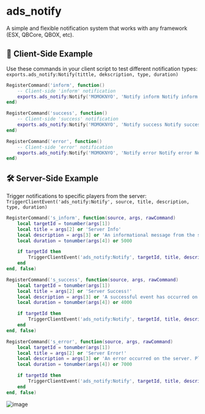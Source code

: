 # ads_notify
A simple and flexible notification system that works with any framework (ESX, QBCore, QBOX, etc). 

## 🧪 Client-Side Example
Use these commands in your client script to test different notification types:
```exports.ads_notify:Notify(tittle, dekscription, type, duration)```

```lua
RegisterCommand('inform', function()
    -- Client-side 'inform' notification
    exports.ads_notify:Notify('MOMOKNYO', 'Notify inform Notify inform Notify inform', 'inform', 5000)
end)

RegisterCommand('success', function()
    -- Client-side 'success' notification
    exports.ads_notify:Notify('MOMOKNYO', 'Notify success Notify success Notify success', 'success', 5000)
end)

RegisterCommand('error', function()
    -- Client-side 'error' notification
    exports.ads_notify:Notify('MOMOKNYO', 'Notify error Notify error Notify error', 'error', 5000)
end)
```

## 🛠️ Server-Side Example
Trigger notifications to specific players from the server:
```TriggerClientEvent('ads_notify:Notify', source, title, description, type, duration)```

```lua
RegisterCommand('s_inform', function(source, args, rawCommand)
    local targetId = tonumber(args[1])
    local title = args[2] or 'Server Info'
    local description = args[3] or 'An informational message from the server.'
    local duration = tonumber(args[4]) or 5000

    if targetId then
        TriggerClientEvent('ads_notify:Notify', targetId, title, description, 'inform', duration)
    end
end, false)

RegisterCommand('s_success', function(source, args, rawCommand)
    local targetId = tonumber(args[1])
    local title = args[2] or 'Server Success!'
    local description = args[3] or 'A successful event has occurred on the server.'
    local duration = tonumber(args[4]) or 4000

    if targetId then
        TriggerClientEvent('ads_notify:Notify', targetId, title, description, 'success', duration)
    end
end, false)

RegisterCommand('s_error', function(source, args, rawCommand)
    local targetId = tonumber(args[1])
    local title = args[2] or 'Server Error!'
    local description = args[3] or 'An error occurred on the server. Please check logs.'
    local duration = tonumber(args[4]) or 7000

    if targetId then
        TriggerClientEvent('ads_notify:Notify', targetId, title, description, 'error', duration)
    end
end, false)
```
![image](https://github.com/user-attachments/assets/341b9299-1165-4527-9548-a75a6f110db3)
